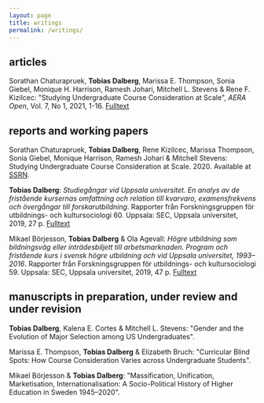 ```yaml
---
layout: page
title: writings
permalink: /writings/
---
```


## articles

Sorathan Chaturapruek, **Tobias Dalberg**, Marissa E. Thompson, Sonia Giebel, Monique H. Harrison, Ramesh Johari, Mitchell L. Stevens & Rene F. Kizilcec: "Studying Undergraduate Course Consideration at Scale", *AERA Open*, Vol. 7, No 1, 2021, 1-16. [Fulltext](https://doi.org/10.1177/2332858421991148) 

## reports and working papers

Sorathan Chaturapruek, **Tobias Dalberg**, Rene Kizilcec, Marissa Thompson, Sonia Giebel, Monique Harrison, Ramesh Johari & Mitchell Stevens: Studying Undergraduate Course Consideration at Scale. 2020. Available at [SSRN](http://dx.doi.org/10.2139/ssrn.3432748).

**Tobias Dalberg**: _Studiegångar vid Uppsala universitet. En analys av de fristående kursernas omfattning och relation till kvarvaro, examensfrekvens och övergångar till forskarutbildning_. Rapporter från Forskningsgruppen för utbildnings- och kultursociologi 60. Uppsala: SEC, Uppsala universitet, 2019, 27 p. [Fulltext](http://www.skeptron.uu.se/broady/sec/sec-60.pdf)

Mikael Börjesson, **Tobias Dalberg** & Ola Agevall: _Högre utbildning som bildningsväg eller inträdesbiljett till arbetsmarknaden. Program och fristående kurs i svensk högre utbildning och vid Uppsala universitet, 1993–2016_. Rapporter från Forskningsgruppen för utbildnings- och kultursociologi 59. Uppsala: SEC, Uppsala universitet, 2019, 47 p. [Fulltext](http://www.skeptron.uu.se/broady/sec/sec-59.pdf)

## manuscripts in preparation, under review and under revision

**Tobias Dalberg**, Kalena E. Cortes & Mitchell L. Stevens: "Gender and the Evolution of Major Selection among US Undergraduates".

Marissa E. Thompson, **Tobias Dalberg** & Elizabeth Bruch: "Curricular Blind Spots: How Course Consideration Varies across Undergraduate Students".

Mikael Börjesson & **Tobias Dalberg**: "Massification, Unification, Marketisation, Internationalisation: A Socio-Political History of Higher Education in Sweden 1945–2020".

